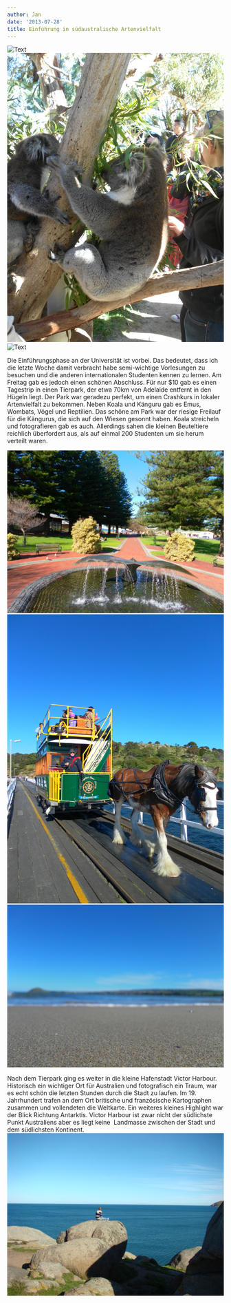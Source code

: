 ```yaml
---
author: Jan
date: '2013-07-28'
title: Einführung in südaustralische Artenvielfalt
---
```


![Text](images/wombat.jpg)
![Text](images/koala.jpg)
![Text](images/kangaroos.jpg)

Die Einführungsphase an der Universität ist vorbei. Das bedeutet, dass ich die
letzte Woche damit verbracht habe semi-wichtige Vorlesungen zu besuchen und die
anderen internationalen Studenten kennen zu lernen. Am Freitag gab es jedoch
einen schönen Abschluss. Für nur $10 gab es einen Tagestrip in einen Tierpark,
der etwa 70km von Adelaide entfernt in den Hügeln liegt. Der Park war geradezu
perfekt, um einen Crashkurs in lokaler Artenvielfalt zu bekommen. Neben Koala
und Känguru gab es Emus, Wombats, Vögel und Reptilien. Das schöne am Park war
der riesige Freilauf für die Kängurus, die sich auf den Wiesen gesonnt haben.
Koala streicheln und fotografieren gab es auch. Allerdings sahen die kleinen
Beuteltiere reichlich überfordert aus, als auf einmal 200 Studenten um sie
herum verteilt waren.

![Text](images/sculpture_whale.jpg)
![Text](images/horse.jpg)
![Text](images/beach.jpg)

Nach dem Tierpark ging es weiter in die kleine Hafenstadt Victor Harbour.
Historisch ein wichtiger Ort für Australien und fotografisch ein Traum, war es
echt schön die letzten Stunden durch die Stadt zu laufen. Im 19. Jahrhundert
trafen an dem Ort britische und französische Kartographen zusammen und
vollendeten die Weltkarte. Ein weiteres kleines Highlight war der Blick
Richtung Antarktis. Victor Harbour ist zwar nicht der südlichste Punkt
Australiens aber es liegt keine  Landmasse zwischen der Stadt und dem
südlichsten Kontinent.
![Text](images/antarctica.jpg)
